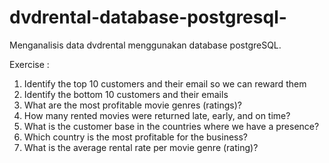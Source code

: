 # dvdrental-database-postgresql-
Menganalisis data dvdrental menggunakan database postgreSQL. 

Exercise :

1. Identify the top 10 customers and their email so we can reward them
2. Identify the bottom 10 customers and their emails
3. What are the most profitable movie genres (ratings)? 
4. How many rented movies were returned late, early, and on time?
5. What is the customer base in the countries where we have a presence?
6. Which country is the most profitable for the business?
7. What is the average rental rate per movie genre (rating)?
